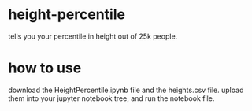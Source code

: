 # height-percentile
tells you your percentile in height out of 25k people.

# how to use
download the HeightPercentile.ipynb file and the heights.csv file. upload them into your jupyter notebook tree, and run the notebook file.
